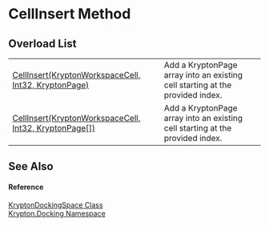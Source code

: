 # CellInsert Method


## Overload List
<table>
<tr>
<td><a href="ca023263-da8e-e64a-8418-9bf5f0490efb.md">CellInsert(KryptonWorkspaceCell, Int32, KryptonPage)</a></td>
<td>Add a KryptonPage array into an existing cell starting at the provided index.</td></tr>
<tr>
<td><a href="9723a996-4897-7d5f-62e9-7667573d2bdd.md">CellInsert(KryptonWorkspaceCell, Int32, KryptonPage[])</a></td>
<td>Add a KryptonPage array into an existing cell starting at the provided index.</td></tr>
</table>

## See Also


#### Reference
<a href="a03eb701-6ecf-04c7-7767-c6018d100410.md">KryptonDockingSpace Class</a>  
<a href="98399376-cf41-9454-4b4d-4fab2ca20bc7.md">Krypton.Docking Namespace</a>  
